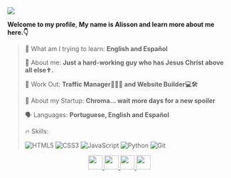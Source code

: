 <img src="https://pm1.narvii.com/6523/5e6b1beaa0bff18bf1fac39ba7052ffdb20ba8b9_hq.jpg">

<strong>Welcome to my profile</strong>, <strong> My name is <strong>Alisson</strong> and learn more about me here.👇</strong> 

> 📖 What am I trying to learn: <strong>English and Español</strong> 
>
> 💬 About me: <strong>Just a hard-working guy who has Jesus Christ above all else✝️.</strong>
>
> 💼 Work Out: <strong>Traffic Manager🧠🧑‍💼 and Website Builder💻🛠️</strong>
>
> 🚀 About my Startup: <strong>Chroma... wait more days for a new spoiler</strong>
>
> 🗣️ Languages: <strong> Portuguese, English and Español</strong>
>
> 🔥 Skills:
> <div> <img src="https://img.shields.io/badge/HTML5-E34F26?style=flat-square&logo=html5&logoColor=white" alt="HTML5"> <img src="https://img.shields.io/badge/CSS3-1572B6?style=flat-square&logo=css3&logoColor=white" alt="CSS3"> <img src="https://img.shields.io/badge/JavaScript-F7DF1E?style=flat-square&logo=javascript&logoColor=black" alt="JavaScript"> <img src="https://img.shields.io/badge/Python-3776AB?style=flat-square&logo=python&logoColor=white" alt="Python"> <img src="https://img.shields.io/badge/Git-F05032?style=flat-square&logo=git&logoColor=white" alt="Git"> </div>

<div align="center">

  <a href="#" alt="Discord">
    <img src="https://cdn.jsdelivr.net/npm/simple-icons@v9/icons/discord.svg" width="32" height="32" />
  </a>

  <a href="#" alt="Instagram">
    <img src="https://cdn.jsdelivr.net/npm/simple-icons@v9/icons/instagram.svg" width="32" height="32" />
  </a>

  <a href="#" alt="Twitter">
    <img src="https://cdn.jsdelivr.net/npm/simple-icons@v9/icons/twitter.svg" width="32" height="32" />
  </a>

  <a href="#" alt="LinkedIn">
    <img src="https://cdn.jsdelivr.net/npm/simple-icons@v9/icons/linkedin.svg" width="32" height="32" />
  </a>

</div>
